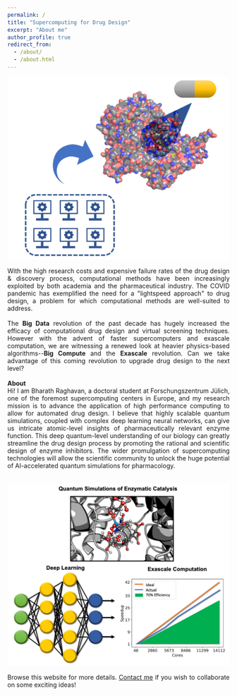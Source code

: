 ```yaml
---
permalink: /
title: "Supercomputing for Drug Design"
excerpt: "About me"
author_profile: true
redirect_from: 
  - /about/
  - /about.html
---
```


<p align="center">
 <img src="images/Banner.jpg">
</p>

<div style="text-align: justify">
With the high research costs and expensive failure rates of the drug design & discovery process, computational methods have been increasingly exploited by both academia and the pharmaceutical industry. The COVID pandemic has exemplified the need for a "lightspeed approach" to drug design, a problem for which computational methods are well-suited to address.
<br>
<br>
The <b>Big Data</b> revolution of the past decade has hugely increased the efficacy of computational drug design and virtual screening techniques. However with the advent of faster supercomputers and exascale computation, we are witnessing a renewed look at heavier physics-based algorithms--<b>Big Compute</b> and the <b/>Exascale</b> revolution. Can we take advantage of this coming revolution to upgrade drug design to the next level?
<br>
<br>
<b>About</b>
<br>
Hi! I am Bharath Raghavan, a doctoral student at Forschungszentrum Jülich, one of the foremost supercomputing centers in Europe, and my research mission is to advance the application of high performance computing to allow for automated drug design. I believe that highly scalable quantum simulations, coupled with complex deep learning neural networks, can give us intricate atomic-level insights of pharmaceutically relevant enzyme function. This deep quantum-level understanding of our biology can greatly streamline the drug design process by promoting the rational and scientific design of enzyme inhibitors. The wider promulgation of supercomputing technologies will allow the scientific community to unlock the huge potential of AI-accelerated quantum simulations for pharmacology.
<br>
<br>
</div>

<p align="center">
 <img src="images/Banner2.jpg">
</p>

<div style="text-align: justify">
Browse this website for more details. <a href="https://www.fz-juelich.de/profile/raghavan_b">Contact me</a> if you wish to collaborate on some exciting ideas!
</div>

